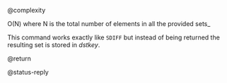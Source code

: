 @complexity

O(N) where N is the total number of elements in all the provided
sets_

This command works exactly like `SDIFF` but instead of being returned the resulting set is stored in _dstkey_.

@return

@status-reply
